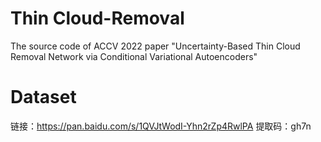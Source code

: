 # Thin Cloud-Removal
The source code of ACCV 2022 paper "Uncertainty-Based Thin Cloud Removal Network via Conditional Variational Autoencoders"
# Dataset
链接：https://pan.baidu.com/s/1QVJtWodI-Yhn2rZp4RwlPA 
提取码：gh7n
